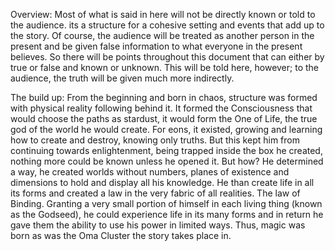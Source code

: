 Overview:
	Most of what is said in here will not be directly known or told to the audience. its a structure for a cohesive setting and events that add up to the story. Of course, the audience will be treated as another person in the present and be given false information to what everyone in the present believes. So there will be points throughout this document that can either by true or false and known or unknown. This will be told here, however; to the audience, the truth will be given much more indirectly.

The build up:
	From the beginning and born in chaos, structure was formed with physical reality following behind it. It formed the Consciousness that would choose the paths as stardust, it would form the One of Life, the true god of the world he would create. For eons, it existed, growing and learning how to create and destroy, knowing only truths. But this kept him from continuing towards enlightenment, being trapped inside the box he created, nothing more could be known unless he opened it. But how? He determined a way, he created worlds without numbers, planes of existence and dimensions to hold and display all his knowledge. He than create life in all its forms and created a law in the very fabric of all realities. The law of Binding. Granting a very small portion of himself in each living thing (known as the Godseed), he could experience life in its many forms and in return he gave them the ability to use his power in limited ways. Thus, magic was born as was the Oma Cluster the story takes place in. 